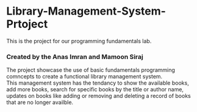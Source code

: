 # Library-Management-System-Prtoject
This is the project for our programming fundamentals lab.
<br>
<h3>Created by the Anas Imran and Mamoon Siraj</h3>

The project showcase the use of basic fundamentals programming comncepts to create a functional library management system.
<br>
This management system has the tendancy to show the available books, add more books, search for specific books by the title or author name, updates on books like adding or removing and deleting a record of books that are no longer availble.
